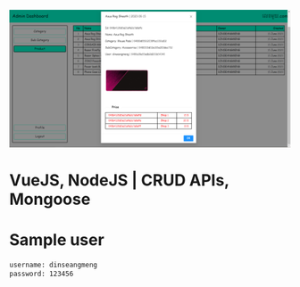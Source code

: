 ![image](https://github.com/dinseangmeng/IP-TP12/blob/master/web/public/Preview.png)
# VueJS, NodeJS | CRUD APIs, Mongoose
# Sample user
``` text
username: dinseangmeng
password: 123456
```